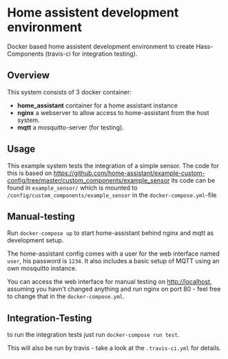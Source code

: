 # Home assistent development environment

Docker based home assistent development environment to create Hass-Components (travis-ci for integration testing).

## Overview

This system consists of 3 docker container:

- **home_assistant** container for a home assistant instance
- **nginx** a webserver to allow access to home-assistant from the host system.
- **mqtt** a mosquitto-server (for testing).

## Usage

This example system tests the integration of a simple sensor. The code for this is based on <https://github.com/home-assistant/example-custom-config/tree/master/custom_components/example_sensor> its code can be found in `example_sensor/` which is mounted to `/config/custom_components/example_sensor` in the `docker-compose.yml`-file

## Manual-testing

Run `docker-compose up` to start home-assistant behind nginx and mqtt as development setup.

The home-assistant config comes with a user for the web interface named `user`, his password is `1234`.
It also includes a basic setup of MQTT using an own mosquitto instance.

You can access the web interface for manual testing on [http://localhost](http://localhost), assuming you havn't changed anything and run nginx on port 80 - feel free to change that in the `docker-compose.yml`.

## Integration-Testing

to run the integration tests just run `docker-compose run test`.

This will also be run by travis - take a look at the `.travis-ci.yml` for details.
